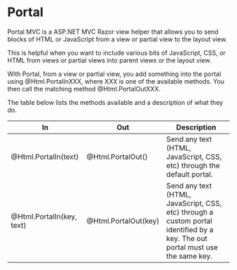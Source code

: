 Portal
======

Portal MVC is a ASP.NET MVC Razor view helper that allows you to send blocks of HTML or JavaScript from a view or partial view to the layout view. 

This is helpful when you want to include various bits of JavaScript, CSS, or HTML from views or partial views into parent views or the layout view.

With Portal, from a view or partial view, you add something into the portal using @Html.PortalInXXX, where XXX is one of the available methods. You then call the matching method @Html.PortalOutXXX.

The table below lists the methods available and a description of what they do.

<style type="text/css">
  #portal-doc td.nw { white-space:no-wrap; }
</style>

<table id="portal-doc">
    <thead>
        <tr>
            <th>In</th>
            <th>Out</th>
            <th>Description</th>
        </tr>
    </thead>
    <tbody>
        <tr>
            <td class="nw">@Html.PortalIn(text)</td>
            <td class="nw">@Html.PortalOut()</td>
            <td>Send any text (HTML, JavaScript, CSS, etc) through the default portal.</td>
        </tr>
        <tr>
            <td class="nw">@Html.PortalIn(key, text)</td>
            <td class="nw">@Html.PortalOut(key)</td>
            <td>Send any text (HTML, JavaScript, CSS, etc) through a custom portal identified by a key. The out portal must use the same key.</td>
        </tr>
    </tbody>
</table>